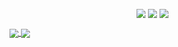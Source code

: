 <p align="center">
  <img src="https://forthebadge.com/images/badges/60-percent-of-the-time-works-every-time.svg">
  <img src="https://forthebadge.com/images/badges/open-source.svg">
  <img src="https://forthebadge.com/images/badges/powered-by-black-magic.svg">
</p>
<div>
  <a href="">
    <img align="center" src="https://github-readme-stats.vercel.app/api?username=Wylarel&show_icons=true&layout=compact&hide_border=true" />
  </a>
  <a href="">
    <img align="center" src="https://github-readme-stats.vercel.app/api/top-langs/?username=Wylarel&layout=compact&hide_border=true" />
  </a>
</div>
